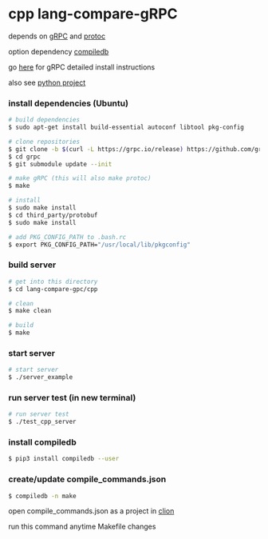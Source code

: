 # cpp lang-compare-gRPC

depends on [gRPC](https://github.com/grpc/grpc) and [protoc](https://github.com/protocolbuffers/protobuf)

option dependency [compiledb](https://github.com/nickdiego/compiledb)

go [here](https://github.com/grpc/grpc/blob/master/BUILDING.md) for gRPC detailed install instructions

also see [python project](../python/README.md)


### install dependencies (Ubuntu)
```bash
# build dependencies
$ sudo apt-get install build-essential autoconf libtool pkg-config

# clone repositories
$ git clone -b $(curl -L https://grpc.io/release) https://github.com/grpc/grpc
$ cd grpc
$ git submodule update --init

# make gRPC (this will also make protoc)
$ make

# install
$ sudo make install
$ cd third_party/protobuf
$ sudo make install

# add PKG_CONFIG_PATH to .bash.rc 
$ export PKG_CONFIG_PATH="/usr/local/lib/pkgconfig"
```

### build server
```bash
# get into this directory
$ cd lang-compare-gpc/cpp

# clean
$ make clean

# build 
$ make
```

### start server
```bash
# start server
$ ./server_example
```

### run server test (in new terminal)
```bash
# run server test
$ ./test_cpp_server
```

### install compiledb 
```bash
$ pip3 install compiledb --user
```

### create/update compile_commands.json
```bash
$ compiledb -n make
```
open compile_commands.json as a project in [clion](https://www.jetbrains.com/help/clion/compilation-database.html)

run this command anytime Makefile changes


